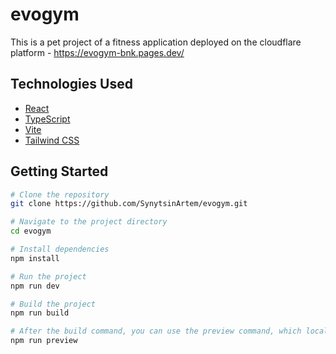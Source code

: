 # evogym

This is a pet project of a fitness application deployed on the cloudflare platform - https://evogym-bnk.pages.dev/

## Technologies Used

- [React](https://reactjs.org/)
- [TypeScript](https://www.typescriptlang.org/)
- [Vite](https://vitejs.dev/)
- [Tailwind CSS](https://tailwindcss.com/)

## Getting Started

```bash
# Clone the repository
git clone https://github.com/SynytsinArtem/evogym.git

# Navigate to the project directory
cd evogym

# Install dependencies
npm install

# Run the project
npm run dev

# Build the project
npm run build

# After the build command, you can use the preview command, which locally previews the production build
npm run preview
